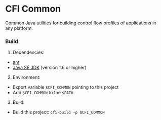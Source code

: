 # CFI Common
Common Java utilities for building control flow profiles of applications in any platform.

### Build

1. Dependencies:
  * [ant](https://ant.apache.org/)
  * [Java SE JDK](http://www.oracle.com/technetwork/java/javase/overview/index.html) (version 1.6 or higher)
2. Environment:
  * Export variable `$CFI_COMMON` pointing to this project
  * Add `$CFI_COMMON` to the `$PATH`
3. Build:
  * Build this project: `cfi-build -p $CFI_COMMON`
